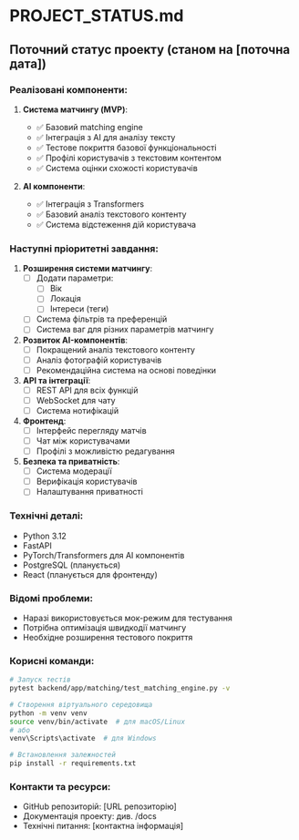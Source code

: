 # PROJECT_STATUS.md

## Поточний статус проекту (станом на [поточна дата])

### Реалізовані компоненти:

1. **Система матчингу (MVP)**:
   - ✅ Базовий matching engine
   - ✅ Інтеграція з AI для аналізу тексту
   - ✅ Тестове покриття базової функціональності
   - ✅ Профілі користувачів з текстовим контентом
   - ✅ Система оцінки схожості користувачів

2. **AI компоненти**:
   - ✅ Інтеграція з Transformers
   - ✅ Базовий аналіз текстового контенту
   - ✅ Система відстеження дій користувача

### Наступні пріоритетні завдання:

1. **Розширення системи матчингу**:
   - [ ] Додати параметри:
     - [ ] Вік
     - [ ] Локація
     - [ ] Інтереси (теги)
   - [ ] Система фільтрів та преференцій
   - [ ] Система ваг для різних параметрів матчингу

2. **Розвиток AI-компонентів**:
   - [ ] Покращений аналіз текстового контенту
   - [ ] Аналіз фотографій користувачів
   - [ ] Рекомендаційна система на основі поведінки

3. **API та інтеграції**:
   - [ ] REST API для всіх функцій
   - [ ] WebSocket для чату
   - [ ] Система нотифікацій

4. **Фронтенд**:
   - [ ] Інтерфейс перегляду матчів
   - [ ] Чат між користувачами
   - [ ] Профілі з можливістю редагування

5. **Безпека та приватність**:
   - [ ] Система модерації
   - [ ] Верифікація користувачів
   - [ ] Налаштування приватності

### Технічні деталі:

- Python 3.12
- FastAPI
- PyTorch/Transformers для AI компонентів
- PostgreSQL (планується)
- React (планується для фронтенду)

### Відомі проблеми:
- Наразі використовується мок-режим для тестування
- Потрібна оптимізація швидкодії матчингу
- Необхідне розширення тестового покриття

### Корисні команди:

```bash
# Запуск тестів
pytest backend/app/matching/test_matching_engine.py -v

# Створення віртуального середовища
python -m venv venv
source venv/bin/activate  # для macOS/Linux
# або
venv\Scripts\activate  # для Windows

# Встановлення залежностей
pip install -r requirements.txt
```

### Контакти та ресурси:
- GitHub репозиторій: [URL репозиторію]
- Документація проекту: див. /docs
- Технічні питання: [контактна інформація]